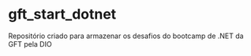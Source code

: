 # gft_start_dotnet
 Repositório criado para armazenar os desafios do bootcamp de .NET da GFT pela DIO
